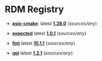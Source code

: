 # RDM Registry

- [**asio-cmake**](http://uav.radar-mms.com/gitlab/test/utility/asio-cmake-wrapper/-/releases/1.28.0): latest <u>**1.28.0**</u> (*sources/any*)
  
- [**expected**](http://uav.radar-mms.com/gitlab/test/utility/expected) latest <u>**1.0.1**</u> (*sources/any*)
- [**fmt**](http://uav.radar-mms.com/gitlab/test/utility/fmtlib) latest <u>**10.1.1**</u> (*sources/any*)
- [**qol**](http://uav.radar-mms.com/gitlab/test/utility/qol) latest <u>**1.2.1**</u> (*sources/any*)